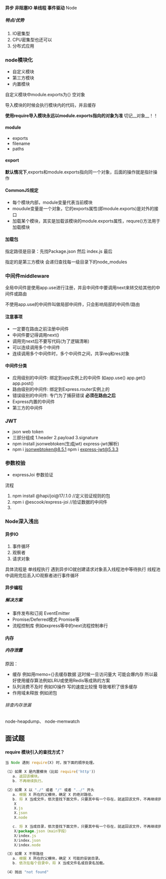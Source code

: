 **异步 非阻塞IO 单线程 事件驱动** Node

##### 特点/优势

1. IO密集型
2. CPU密集型也还可以
3. 分布式应用





### node模块化

- 自定义模块
- 第三方模块
- 内置模块

自定义模块中module.exports为{} 空对象

导入模块的时候会执行模块内的代码，并且缓存

__使用require导入模块永远以module.exports指向的对象为准__    切记__对象__！！

#### module

- exports
- filename
- paths

#### export

__默认情况下__,exports和module.exports指向同一个对象，后面的操作就是指针操作

#### CommonJS规定

- 每个模块内部，module变量代表当前模块
- moudule变量是一个对象，它的exports属性(即module.exports)是对外的接口
- 加载某个模块，其实是加载该模块的module.exports属性，requre()方法用于加载模块



#### 加载包

指定路径是目录：先找Package.json 然后 index.js 最后

指定的是第三方模块 会递归查找每一级目录下的node_modules

### 中间件middleware

全局中间件是使用app.use进行注册，并且中间件中要调用next来转交给其他的中间件或路由

不使用app.use的中间件叫做局部中间件，只会影响局部的中间件/路由

#### 注意事项

- 一定要在路由之前注册中间件
- 中间件要记得调用next()
- 调用完next后不要写代码(为了逻辑清晰)
- 可以连续调用多个中间件
- 连续调用多个中间件时，多个中间件之间，共享req和res对象

#### 中间件分类

- 应用级别的中间件: 绑定到app实例上的中间件 如app.use() app.get() app.post()
- 路由级别的中间件: 绑定到Express.router实例上的
- 错误级别的中间件: 专门为了捕获错误 **必须在路由之后**
- Express内置的中间件
- 第三方的中间件

### JWT

- json web token 
- 三部分组成  1.header 2.payload 3.signature
- npm install jsonwebtoken(生成jwt) express-jwt(解析)
- npm i jsonwebtoken@8.5.1 npm i express-jwt@5.3.3

### 参数校验

- expressJoi 参数验证

流程

1. npm install @hapi/joi@17/.1.0  //定义验证规则的包
2. npm i @escook/express-joi  //验证数据的中间件
3. 











### Node深入浅出



#### 异步IO

1. 事件循环
2. 观察者
3. 请求对象

具体流程是 单线程执行 遇到异步IO就创建请求对象丢入线程池中等待执行 线程池中调用完后丢入IO观察者进行事件循环



#### 异步编程

##### 解决方案

- 事件发布和订阅 EventEmitter
- Promise/Deferred模式 Promise等
- 流程控制库 例如express等中的next流程控制串行





#### 内存

##### 内存泄露

原因：

- 缓存 例如用memo={}去缓存数据  这时候一旦访问量大 可能会爆内存 所以最好使用缓存算法例如LRU或使用Redis等成熟的方案
- 队列消费不及时 例如IO操作 写的速度比较慢 导致堆积了很多缓存
- 作用域未释放 例如闭包

###### 排查内存泄漏

node-heapdump、 node-memwatch









## 面试题

#### require 模块引入的查找方式？

```js
当 Node 遇到 require(X) 时，按下面的顺序处理。

（1）如果 X 是内置模块（比如 require('http')）
　　a. 返回该模块。
　　b. 不再继续执行。

（2）如果 X 以 "./" 或者 "/" 或者 "../" 开头
　　a. 根据 X 所在的父模块，确定 X 的绝对路径。
　　b. 将 X 当成文件，依次查找下面文件，只要其中有一个存在，就返回该文件，不再继续执行。
    X
    X.js
    X.json
    X.node

　　c. 将 X 当成目录，依次查找下面文件，只要其中有一个存在，就返回该文件，不再继续执行。
    X/package.json（main字段）
    X/index.js
    X/index.json
    X/index.node

（3）如果 X 不带路径
　　a. 根据 X 所在的父模块，确定 X 可能的安装目录。
　　b. 依次在每个目录中，将 X 当成文件名或目录名加载。

（4）抛出 "not found"
```

